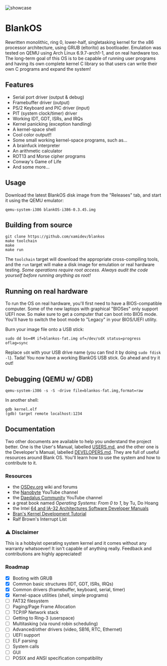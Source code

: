 ![showcase](https://github.com/user-attachments/assets/0e3208db-e585-4086-9346-c00414d98646)

# BlankOS

Rewritten monolithic, ring 0, lower-half, singletasking kernel for the x86 processor architecture, using GRUB (eltorito) as bootloader. Emulation was tested on QEMU using Arch Linux 6.9.7-arch1-1, and on real hardware too.
The long-term goal of this OS is to be capable of running user programs and having its own complete kernel C library so that users can write their own C programs and expand the system!

## Features

- Serial port driver (output & debug)
- Framebuffer driver (output)
- PS/2 Keyboard and PIC driver (input)
- PIT (system clock/timer) driver
- Working IDT, GDT, ISRs, and IRQs
- Kernel panicking (exception handling)
- A kernel-space shell
- Cool color output!!
- Some small working kernel-space programs, such as...
- A brainfuck interpreter
- An arithmetic calculator
- ROT13 and Morse cipher programs
- Conway's Game of Life
- And some more...

## Usage

Download the latest BlankOS disk image from the "Releases" tab, and start it using the QEMU emulator:

```
qemu-system-i386 blankOS-i386-0.3.45.img
```

## Building from source

```
git clone https://github.com/xamidev/blankos
make toolchain
make
make run
```

The `toolchain` target will download the appropriate cross-compiling tools, and the `run` target will make a disk image for emulation or real hardware testing. *Some operations require root access. Always audit the code yourself before running anything as root!*

## Running on real hardware

To run the OS on real hardware, you'll first need to have a BIOS-compatible computer. Some of the new laptops with graphical "BIOSes" only support UEFI now. So make sure to get a computer that can boot into BIOS mode. You'll have to switch the boot mode to "Legacy" in your BIOS/UEFI utility.

Burn your image file onto a USB stick:
```
sudo dd bs=4M if=blankos-fat.img of=/dev/sdX status=progress oflag=sync
```

Replace `sdX` with your USB drive name (you can find it by doing `sudo fdisk -l`).
Tada! You now have a working BlankOS USB stick. Go ahead and try it out!

## Debugging (QEMU w/ GDB)

```
qemu-system-i386 -s -S -drive file=blankos-fat.img,format=raw
```

In another shell:

```
gdb kernel.elf
(gdb) target remote localhost:1234
```

## Documentation

Two other documents are available to help you understand the project better. One is the User's Manual, labelled [USERS.md](docs/USERS.md), and the other one is the Developer's Manual, labelled [DEVELOPERS.md](docs/DEVELOPERS.md). They are full of useful resources around Blank OS. You'll learn how to use the system and how to contribute to it.

### Resources

- the [OSDev.org](https://wiki.osdev.org/Expanded_Main_Page) wiki and forums
- the [Nanobyte](https://www.youtube.com/watch?v=9t-SPC7Tczc&list=PLFjM7v6KGMpiH2G-kT781ByCNC_0pKpPN) YouTube channel
- the [Daedalus Community](https://www.youtube.com/@DaedalusCommunity) YouTube channel
- a great book named *Operating Systems: From 0 to 1*, by Tu, Do Hoang
- the Intel [64 and IA-32 Architectures Software Developer Manuals](https://www.intel.com/content/www/us/en/developer/articles/technical/intel-sdm.html)
- [Bran's Kernel Development Tutorial](http://www.osdever.net/bkerndev/index.php)
- Ralf Brown's Interrupt List

### ⚠️ Disclaimer

This is a hobbyist operating system kernel and it comes without any warranty whatsoever! It isn't capable of anything really. Feedback and contributions are highly appreciated!

### Roadmap

- [X] Booting with GRUB
- [X] Common basic structures (IDT, GDT, ISRs, IRQs)
- [X] Common drivers (framebuffer, keyboard, serial, timer)
- [X] Kernel-space utilities (shell, simple programs)
- [ ] FAT32 filesystem
- [ ] Paging/Page Frame Allocation
- [ ] TCP/IP Network stack
- [ ] Getting to Ring-3 (userspace)
- [ ] Multitasking (via round robin scheduling)
- [ ] Advanced/other drivers (video, SB16, RTC, Ethernet)
- [ ] UEFI support
- [ ] ELF parsing
- [ ] System calls
- [ ] GUI
- [ ] POSIX and ANSI specification compatibility
